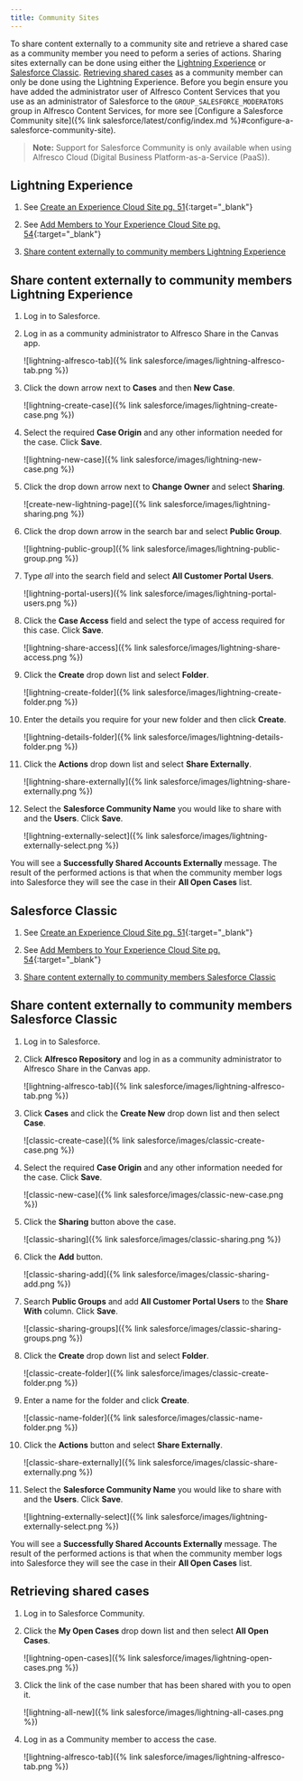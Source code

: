 ```yaml
---
title: Community Sites
---
```


To share content externally to a community site and retrieve a shared case as a community member you need to peform a series of actions. Sharing sites externally can be done using either the [Lightning Experience](#lightning-experience) or [Salesforce Classic](#salesforce-classic). [Retrieving shared cases](#retrieving-shared-cases) as a community member can only be done using the Lightning Experience. Before you begin ensure you have added the administrator user of Alfresco Content Services that you use as an administrator of Salesforce to the `GROUP_SALESFORCE_MODERATORS` group in Alfresco Content Services, for more see [Configure a Salesforce Community site]({% link salesforce/latest/config/index.md %}#configure-a-salesforce-community-site).

> **Note:** Support for Salesforce Community is only available when using Alfresco Cloud (Digital Business Platform-as-a-Service (PaaS)).

## Lightning Experience

1. See [Create an Experience Cloud Site pg. 51](https://resources.docs.salesforce.com/latest/latest/en-us/sfdc/pdf/communities.pdf){:target="_blank"}

2. See [Add Members to Your Experience Cloud Site pg. 54](https://resources.docs.salesforce.com/latest/latest/en-us/sfdc/pdf/communities.pdf){:target="_blank"}

3. [Share content externally to community members Lightning Experience](#share-content-externally-to-community-members-lightning-experience)

## Share content externally to community members Lightning Experience

1. Log in to Salesforce.

2. Log in as a community administrator to Alfresco Share in the Canvas app.

      ![lightning-alfresco-tab]({% link salesforce/images/lightning-alfresco-tab.png %})

3. Click the down arrow next to **Cases** and then **New Case**.

      ![lightning-create-case]({% link salesforce/images/lightning-create-case.png %})

4. Select the required **Case Origin** and any other information needed for the case. Click **Save**.

      ![lightning-new-case]({% link salesforce/images/lightning-new-case.png %})

5. Click the drop down arrow next to **Change Owner** and select **Sharing**.

      ![create-new-lightning-page]({% link salesforce/images/lightning-sharing.png %})

6. Click the drop down arrow in the search bar and select **Public Group**.

      ![lightning-public-group]({% link salesforce/images/lightning-public-group.png %})

7. Type *all* into the search field and select **All Customer Portal Users**.

      ![lightning-portal-users]({% link salesforce/images/lightning-portal-users.png %})

8. Click the **Case Access** field and select the type of access required for this case. Click **Save**.

      ![lightning-share-access]({% link salesforce/images/lightning-share-access.png %})

9. Click the **Create** drop down list and select **Folder**.

      ![lightning-create-folder]({% link salesforce/images/lightning-create-folder.png %})

10. Enter the details you require for your new folder and then click **Create**.

      ![lightning-details-folder]({% link salesforce/images/lightning-details-folder.png %})

11. Click the **Actions** drop down list and select **Share Externally**.

    ![lightning-share-externally]({% link salesforce/images/lightning-share-externally.png %})

12. Select the **Salesforce Community Name** you would like to share with and the **Users**. Click **Save**.

      ![lightning-externally-select]({% link salesforce/images/lightning-externally-select.png %})

You will see a **Successfully Shared Accounts Externally** message. The result of the performed actions is that when the community member logs into Salesforce they will see the case in their **All Open Cases** list.

## Salesforce Classic

1. See [Create an Experience Cloud Site pg. 51](https://resources.docs.salesforce.com/latest/latest/en-us/sfdc/pdf/communities.pdf){:target="_blank"}

2. See [Add Members to Your Experience Cloud Site pg. 54](https://resources.docs.salesforce.com/latest/latest/en-us/sfdc/pdf/communities.pdf){:target="_blank"}

3. [Share content externally to community members Salesforce Classic](#share-content-externally-to-community-members-salesforce-classic)

## Share content externally to community members Salesforce Classic

1. Log in to Salesforce.

2. Click **Alfresco Repository** and log in as a community administrator to Alfresco Share in the Canvas app.

      ![lightning-alfresco-tab]({% link salesforce/images/lightning-alfresco-tab.png %})

3. Click **Cases** and click the **Create New** drop down list and then select **Case**.

      ![classic-create-case]({% link salesforce/images/classic-create-case.png %})

4. Select the required **Case Origin** and any other information needed for the case. Click **Save**.

      ![classic-new-case]({% link salesforce/images/classic-new-case.png %})

5. Click the **Sharing** button above the case.

      ![classic-sharing]({% link salesforce/images/classic-sharing.png %})

6. Click the **Add** button.

      ![classic-sharing-add]({% link salesforce/images/classic-sharing-add.png %})

7. Search **Public Groups** and add **All Customer Portal Users** to the **Share With** column. Click **Save**.

      ![classic-sharing-groups]({% link salesforce/images/classic-sharing-groups.png %})

8. Click the **Create** drop down list and select **Folder**.

      ![classic-create-folder]({% link salesforce/images/classic-create-folder.png %})

9. Enter a name for the folder and click **Create**.

      ![classic-name-folder]({% link salesforce/images/classic-name-folder.png %})

10. Click the **Actions** button and select **Share Externally**.

      ![classic-share-externally]({% link salesforce/images/classic-share-externally.png %})

11. Select the **Salesforce Community Name** you would like to share with and the **Users**. Click **Save**.

      ![lightning-externally-select]({% link salesforce/images/lightning-externally-select.png %})

You will see a **Successfully Shared Accounts Externally** message. The result of the performed actions is that when the community member logs into Salesforce they will see the case in their **All Open Cases** list.

## Retrieving shared cases

1. Log in to Salesforce Community.

2. Click the **My Open Cases** drop down list and then select **All Open Cases**.

      ![lightning-open-cases]({% link salesforce/images/lightning-open-cases.png %})

3. Click the link of the case number that has been shared with you to open it.

      ![lightning-all-new]({% link salesforce/images/lightning-all-cases.png %})

4. Log in as a Community member to access the case.

      ![lightning-alfresco-tab]({% link salesforce/images/lightning-alfresco-tab.png %})
